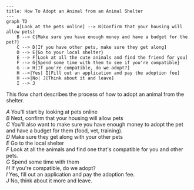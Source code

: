 ```mermaid
---
title: How To Adopt an Animal from an Animal Shelter
---
graph TD
    A[Look at the pets online] --> B(Confirm that your housing will allow pets)
    B --> C{Make sure you have enough money and have a budget for the pet?}
    C --> D[If you have other pets, make sure they get along]
    D --> E{Go to your local shelter}
    E --> F[Look at all the cute animals and find the friend for you]
    F --> G{Spend some time with them to see if you're compatible}
    G --> H[If you're compatible, do we adopt?]
    H -->|Yes| I[Fill out an application and pay the adoption fee]
    H -->|No| J[Think about it and leave]
    I --> J
```
This flow chart describes the process of how to adopt an animal from the shelter.  

*A* You'll start by looking at pets online  
*B* Next, confirm that your housing will allow pets  
*C* You'll also want to make sure you have enough money to adopt the pet and have a budget for them (food, vet, training).  
*D* Make sure they get along with your other pets  
*E* Go to the local shelter  
*F* Look at all the animals and find one that's compatible for you and other pets.  
*G* Spend some time with them  
*H* If you're compatible, do we adopt?   
*I* Yes, fill out an application and pay the adoption fee.   
*J* No, think about it more and leave.

